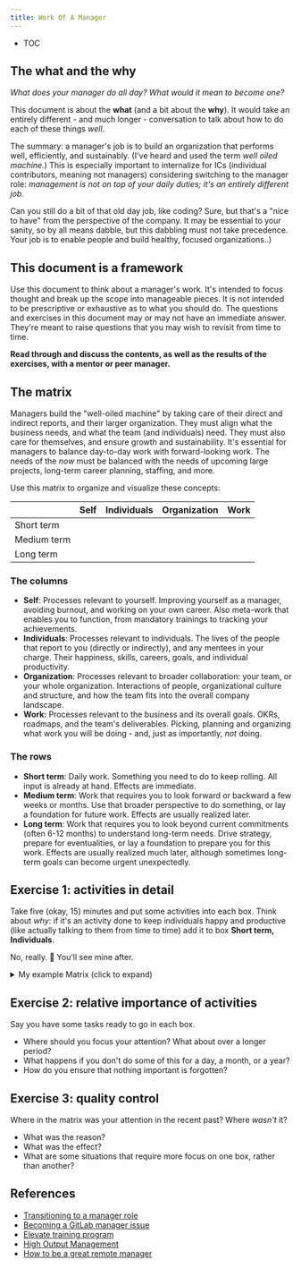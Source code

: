 ```yaml
---
title: Work Of A Manager
---
```


* TOC

## The what and the why

_What does your manager do all day? What would it mean to become one?_

This document is about the **what** (and a bit about the **why**). It would take an entirely different - and much longer - conversation to talk about how to do each of these things _well_.

The summary: a manager's job is to build an organization that performs well, efficiently, and sustainably. (I've heard and used the term _well oiled machine._) This is especially important to internalize for ICs (individual contributors, meaning not managers) considering switching to the manager role: _management is not on top of your daily duties; it's an entirely different job._

Can you still do a bit of that old day job, like coding? Sure, but that's a "nice to have" from the perspective of the company. It may be essential to your sanity, so by all means dabble, but this dabbling must not take precedence. Your job is to enable people and build healthy, focused organizations..)

## This document is a framework

Use this document to think about a manager's work. It's intended to focus thought and break up the scope into manageable pieces. It is not intended to be prescriptive or exhaustive as to what you should do. The questions and exercises in this document may or may not have an immediate answer. They're meant to raise questions that you may wish to revisit from time to time.

**Read through and discuss the contents, as well as the results of the exercises, with a mentor or peer manager.**

## The matrix

Managers build the "well-oiled machine" by taking care of their direct and indirect reports, and their larger organization. They must align what the business needs, and what the team (and individuals) need. They must also care for themselves, and ensure growth and sustainability. It's essential for managers to balance day-to-day work with forward-looking work. The needs of the _now_ must be balanced with the needs of upcoming large projects, long-term career planning, staffing, and more.

Use this matrix to organize and visualize these concepts:

|             | Self | Individuals | Organization | Work |
| ----------- | ---- | ----------- | ------------ | ---- |
| Short term  |      |             |              |      |
| Medium term |      |             |              |      |
| Long term   |      |             |              |      |

### The columns

* **Self**: Processes relevant to yourself. Improving yourself as a manager, avoiding burnout, and working on your own career. Also meta-work that enables you to function, from mandatory trainings to tracking your achievements.
* **Individuals**: Processes relevant to individuals. The lives of the people that report to you (directly or indirectly), and any mentees in your charge. Their happiness, skills, careers, goals, and individual productivity.
* **Organization**: Processes relevant to broader collaboration: your team, or your whole organization. Interactions of people, organizational culture and structure, and how the team fits into the overall company landscape.
* **Work:** Processes relevant to the business and its overall goals. OKRs, roadmaps, and the team's deliverables. Picking, planning and organizing what work you will be doing - and, just as importantly, _not_ doing.

### The rows

* **Short term**: Daily work. Something you need to do to keep rolling. All input is already at hand. Effects are immediate.
* **Medium term**: Work that requires you to look forward or backward a few weeks or months. Use that broader perspective to do something, or lay a foundation for future work. Effects are usually realized later.
* **Long term**: Work that requires you to look beyond current commitments (often 6-12 months) to understand long-term needs. Drive strategy, prepare for eventualities, or lay a foundation to prepare you for this work. Effects are usually realized much later, although sometimes long-term goals can become urgent unexpectedly.

## Exercise 1: activities in detail

Take five (okay, 15) minutes and put some activities into each box. Think about _why_: if it's an activity done to keep individuals happy and productive (like actually talking to them from time to time) add it to box **Short term, Individuals**.

No, really. 🙂 You'll see mine after.

<details markdown="1">
<summary>My example Matrix (click to expand)</summary>

This is of course not an exhaustive list, but an illustration.

* **Short term, Self**
  * Keep notes of my daily activities
  * Process my input stream (Slack, email, issue updates) for planning
  * Take time off, update calendar, PTO issues etc
* **Short term, Individuals**
  * 1:1s: staying informed, ensure I'm available for helping
  * Read Slackbot updates
  * Process information into plans, and spot trends
  * Administrivia such as expense reports, getting new team members their laptops
  * Actual short-term help: "glue" work to connect people, projects and ideas
  * Actual logistics of talent assessment and promotions
* **Short term, Organization**
  * Conduct team meetings
  * Process information into plans, and spot trends
  * Help resolve any misunderstandings
  * Actual hiring process
* **Short term, Work**
  * Schedule work that's already been decided (like release planning) or make decisions based on existing roadmap and vision
  * Follow up on key issues, if need be, and unblock
  * Ensure that tasks are properly staffed by the correct people
* **Medium term, Self**
  * Maintain my prioritized TODO list
  * Grow and maintain my network. Notice opportunities and foster relationships
  * Collect medium-term feedback (such as upon project completion, or interaction finished)
* **Medium term, Individuals**
  * Mentor and coach
  * Spot recognition for good work (like `#thanks` channel and discretionary bonuses)
  * Keep an eye on continued performance
* **Medium term, Organization**
  * Plan team events
  * Plan trainings needed
  * Review productivity over time, and foster improvements where needed
  * Rrocess input from recurring meetings on different levels, and generate tasks
* **Medium term, Work**
  * Plan team events
  * Mid-term planning: what should we do next quarter that we aren't doing now?
  * Project staffing: who's going to work on that?
  * OKR progress tracking, and interventions if need be
* **Long term, Self**
  * Plan team events
  * Strategy plans, self. (Where do I want to be in five years?)
  * Career planning, self. (How do I get there?) Gap analysis
  * Education, self. Trainings, books, mentoring
  * Collect long-term feedback
* **Long term, Individuals**
  * Plan team events
  * Career planning for individuals, balancing their needs and wants versus available opportunities
  * Set people up for success: champion their goals, get them "in the room" for relevant discussions, get them recognition for long-term results
  * Happiness planning long term: how will work fit into their overall lives?
* **Long term, Organization**
  * Plan team events
  * Reassess organizational structure and fit into the larger org: what serves this team best?
  * Reassess skill mix: what do we need that we don't have?
  * Plan for staffing
  * Team and organization culture planning: what should change, what should be encouraged
  * Reassess team and organization values
  * Get recognition of and visibility for team results
  * Long-term feedback loops, and action items resulting from them
* **Long term, Work**
  * Strategic plans: keeping vision and roadmaps up-to-date
  * Translate company business goals into organization-level, actionable project ideas
  * Bring bottom-up initiatives to higher-level attention

</details>

## Exercise 2: relative importance of activities

Say you have some tasks ready to go in each box.

* Where should you focus your attention? What about over a longer period?
* What happens if you don't do some of this for a day, a month, or a year?
* How do you ensure that nothing important is forgotten?

## Exercise 3: quality control

Where in the matrix was your attention in the recent past? Where _wasn't_ it?

* What was the reason?
* What was the effect?
* What are some situations that require more focus on one box, rather than another?

## References

* [Transitioning to a manager role](/handbook/people-group/learning-and-development/manager-development/)
* [Becoming a GitLab manager issue](https://gitlab.com/gitlab-com/people-group/Training/-/blob/master/.gitlab/issue_templates/becoming-a-gitlab-manager.md)
* [Elevate training program](/handbook/people-group/learning-and-development/elevate-programs/)
* [High Output Management](/handbook/leadership/high-output-management/)
* [How to be a great remote manager](/handbook/company/culture/all-remote/being-a-great-remote-manager/)
